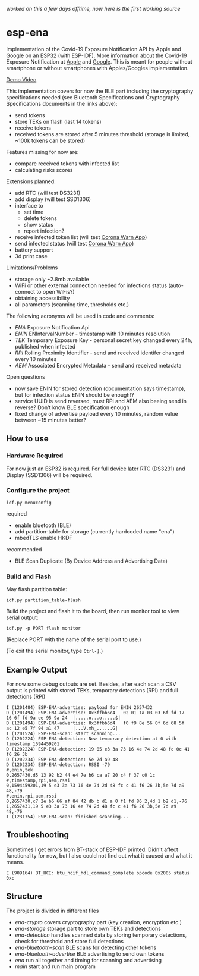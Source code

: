 *worked on this a few days offtime, now here is the first working source*

# esp-ena

Implementation of the Covid-19 Exposure Notification API by Apple and Google on an ESP32 (with ESP-IDF). 
More information about the Covid-19 Exposure Notification at [Apple](https://www.apple.com/covid19/contacttracing/) and [Google](https://www.google.com/covid19/exposurenotifications/). This is meant for people without smartphone or without smartphones with Apples/Googles implementation.

[Demo Video](https://twitter.com/Lurkars/status/1282223547579019264)

This implementation covers for now the BLE part including the cryptography specifications needed (see Bluetooth Specifications and Cryptography Specifications documents in the links above):
* send tokens
* store TEKs on flash (last 14 tokens)
* receive tokens
* received tokens are stored after 5 minutes threshold (storage is limited, ~100k tokens can be stored)

Features missing for now are:
* compare received tokens with infected list
* calculating risks scores

Extensions planned:
* add RTC (will test DS3231)
* add display (will test SSD1306)
* interface to
    * set time
    * delete tokens
    * show status
    * report infection?
* receive infected token list (will test [Corona Warn App](https://github.com/corona-warn-app))
* send infected status (will test [Corona Warn App](https://github.com/corona-warn-app))
* battery support
* 3d print case

Limitations/Problems
* storage only ~2.8mb available
* WiFi or other external connection needed for infections status (auto-connect to open WiFis?)
* obtaining accessibility
* all parameters (scanning time, thresholds etc.)

The following acronyms will be used in code and comments:
* *ENA* Exposure Notification Api
* *ENIN* ENIntervalNumber - timestamp with 10 minutes resolution
* *TEK* Temporary Exposure Key - personal secret key changed every 24h, published when infected
* *RPI* Rolling Proximity Identifier - send and received identifer changed every 10 minutes
* *AEM* Associated Encrypted Metadata - send and received metadata

Open questions
* now save ENIN for stored detection (documentation says timestamp), but for infection status ENIN should be enough!?
* service UUID is send reversed, must RPI and AEM also beeing send in reverse? Don't know BLE specification enough
* fixed change of advertise payload every 10 minutes, random value between ~15 minutes better?

## How to use

### Hardware Required

For now just an ESP32 is required. For full device later RTC (DS3231) and Display (SSD1306) will be required.

### Configure the project

```
idf.py menuconfig
```

required
* enable bluetooth (BLE)
* add partition-table for storage (currently hardcoded name "ena")
* mbedTLS enable HKDF

recommended
* BLE Scan Duplicate (By Device Address and Advertising Data)
 

### Build and Flash

May flash partition table:

```
idf.py partition_table-flash
```

Build the project and flash it to the board, then run monitor tool to view serial output:

```
idf.py -p PORT flash monitor
```

(Replace PORT with the name of the serial port to use.)

(To exit the serial monitor, type ``Ctrl-]``.)

## Example Output

For now some debug outputs are set. Besides, after each scan a CSV output is printed with stored TEKs, temporary detections (RPI) and full detections (RPI)

```
I (1201484) ESP-ENA-advertise: payload for ENIN 2657432
D (1201494) ESP-ENA-advertise: 0x3ffbb6c4   02 01 1a 03 03 6f fd 17  16 6f fd 9a ee 95 9a 24  |.....o...o.....$|
D (1201494) ESP-ENA-advertise: 0x3ffbb6d4   f0 f9 8e 56 0f 6d 68 5f  ac 12 e5 7f 94 a1 47     |...V.mh_......G|
I (1201524) ESP-ENA-scan: start scanning...
D (1202224) ESP-ENA-detection: New temporary detection at 0 with timestamp 1594459201
D (1202224) ESP-ENA-detection: 19 05 e3 3a 73 16 4e 74 2d 48 fc 0c 41 f6 26 3b 
D (1202234) ESP-ENA-detection: 5e 7d a9 48 
D (1202234) ESP-ENA-detection: RSSI -79
#,enin,tek
0,2657430,d5 13 92 b2 44 e4 7e b6 ca a7 20 c4 f 37 c0 1c
#,timestamp,rpi,aem,rssi
0,1594459201,19 5 e3 3a 73 16 4e 74 2d 48 fc c 41 f6 26 3b,5e 7d a9 48,-79
#,enin,rpi,aem,rssi
0,2657430,c7 2e b6 66 af 84 42 db b d1 a 0 f1 fd 86 2,4d 1 b2 d1,-76
1,2657431,19 5 e3 3a 73 16 4e 74 2d 48 fc c 41 f6 26 3b,5e 7d a9 48,-76
I (1231754) ESP-ENA-scan: finished scanning...
```

## Troubleshooting

Sometimes I get errors from BT-stack of ESP-IDF printed. Didn't affect functionality for now, but I also could not find out what it caused and what it means.

```
E (909164) BT_HCI: btu_hcif_hdl_command_complete opcode 0x2005 status 0xc
```

## Structure

The project is divided in different files
* *ena-crypto* covers cryptography part (key creation, encryption etc.)
* *ena-storage* storage part to store own TEKs and detections
* *ena-detection* handles scanned data by storing temporary detections, check for threshold and store full detections
* *ena-bluetooth-scan* BLE scans for detecting other tokens
* *ena-bluetooth-advertise* BLE advertising to send own tokens
* *ena* run all together and timing for scanning and advertising
* *main* start and run main program
